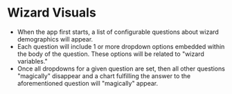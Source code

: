 # Wizard Visuals
- When the app first starts, a list of configurable questions about wizard demographics will appear.  
- Each question will include 1 or more dropdown options embedded within the body of the question.  These options will be related to "wizard variables."  
- Once all dropdowns for a given question are set, then all other questions "magically" disappear and a chart fulfilling the answer to the aforementioned question will "magically" appear.